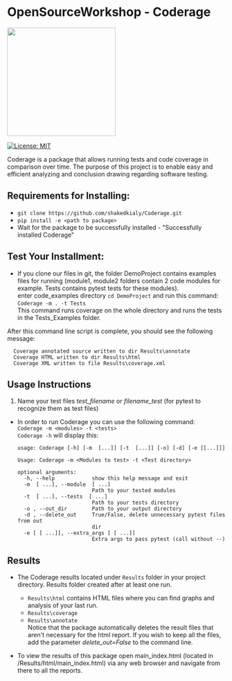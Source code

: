 # OpenSourceWorkshop - Coderage
<img src="https://github.com/shakedkialy/Coderage/blob/main/html_files/logo.png?raw=true" width="250">

[![License: MIT](https://img.shields.io/badge/License-MIT-yellow.svg)](https://opensource.org/licenses/MIT)

Coderage is a package that allows running tests and code coverage in comparison over time.
The purpose of this project is to enable easy and efficient analyzing and conclusion drawing regarding software testing.


## Requirements for Installing:  
- `git clone https://github.com/shakedkialy/Coderage.git`
- `pip install -e <path to package>`
- Wait for the package to be successfully installed - "Successfully installed Coderage"

## Test Your Installment:
* If you clone our files in git, the folder DemoProject contains examples files for running (module1, module2 folders contain 2 code modules for example. Tests contains pytest tests for these modules). \
enter code_examples directory ```cd DemoProject```
and run this command: \
```Coderage -m . -t Tests```
\
This command runs coverage on the whole directory and runs the tests in the Tests_Examples folder.


After this command line script is complete, you should see the following message:

      Coverage annotated source written to dir Results\annotate
      Coverage HTML written to dir Results\html
      Coverage XML written to file Results\coverage.xml

## Usage Instructions
  
1. Name your test files _test_filename_ or _filename_test_ (for pytest to recognize them as test files)

* In order to run Coderage you can use the following command: \
`Coderage -m <modules> -t <tests>`  
`Coderage -h` will display this:
  ```
  usage: Coderage [-h] [-m  [...]] [-t  [...]] [-o] [-d] [-e [[...]]]
  
  Usage: Coderage -m <Modules to test> -t <Test directory>
  
  optional arguments:
    -h, --help            show this help message and exit
    -m  [ ...], --module  [ ...]
                          Path to your tested modules
    -t  [ ...], --tests  [ ...]
                          Path to your tests directory
    -o , --out_dir        Path to your output directory
    -d , --delete_out     True/False, delete unnecessary pytest files from out
                          dir
    -e [ [ ...]], --extra_args [ [ ...]]
                          Extra args to pass pytest (call without --)
  ```

## Results
* The Coderage results located under ```Results``` folder in your project directory. Results folder created after at least one run.
  * ```Results\html``` contains HTML files where you can find graphs and analysis of your last run. 
  * ```Results\coverage```
  * ```Results\annotate```
  \
  Notice that the package automatically deletes the result files that aren't necessary for the html report.
  If you wish to keep all the files, add the parameter _delete_out=False_ to the command line. 
 
 * To view the results of this package open main_index.html (located in <Your code>/Results/html/main_index.html) via any web browser and navigate from there to all the reports.
